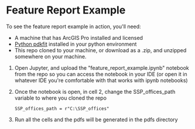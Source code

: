 # Feature Report Example 
To see the feature report example in action, you'll need:
* A machine that has ArcGIS Pro installed and licensed
* [Python pdkfit](https://github.com/JazzCore/python-pdfkit) installed in your python environment
* This repo cloned to your machine, or download as a .zip, and unzipped somewhere on your machine. 


1. Open Jupyter, and upload the "feature_report_example.ipynb" notebook from the repo so you can access the notebook in your IDE (or open it in whatever IDE you're comfortable with that works with ipynb notebooks)

2. Once the notebook is open, in cell 2, change the SSP_offices_path variable to where you cloned the repo

    `SSP_offices_path = r"C:\SSP_offices"`


3. Run all the cells and the pdfs will be generated in the pdfs directory